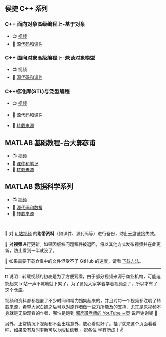 ## 侯捷 C++ 系列

### C++ 面向对象高级编程上-基于对象

+ :tv: [视频](https://www.bilibili.com/video/BV1Lb4y1R7fs)
+ :page_facing_up: [源代码和课件](./C++-OOPBase1-HouJie/)

### C++ 面向对象高级编程下-兼谈对象模型

+ :tv: 视频
+ :page_facing_up:  [源代码和课件](C++-OOPBase2-HouJie/)

### C++标准库(STL)与泛型编程

+ :tv: [视频](https://www.bilibili.com/video/BV1BX4y1G7bX)
+ :page_facing_up:  [源代码和课件](./C++-STL-HouJie)

+ :pray: [转载来源](https://mooc.study.163.com/smartSpec/detail/1001137001.htm)

## MATLAB 基础教程-台大郭彦甫

+ :tv: [视频](https://www.bilibili.com/video/BV1DA411Y7bN)
+ :page_facing_up:  [课件和笔记](./MATLAB-Base-YanfuKuo/)
+ :pray: [转载来源](https://www.youtube.com/watch?v=KHFZLkm9qs0&t=197s)

## MATLAB 数据科学系列

+ :tv: [视频](https://www.bilibili.com/video/BV11o4y1R7p9)
+ :page_facing_up:  [源代码和数据](./MATLAB-DataScience-MathWorks/)
+ :pray: [转载来源](https://ww2.mathworks.cn/videos/series/data-science-tutorial.html)

<br>

:see_no_evil: 对 [b 站视频](https://space.bilibili.com/435866355) 的**附带资料**（如课件、源代码等）进行备份，防止云盘链接失效。

:hear_no_evil: 对**视频**进行更新。如果因版权问题稿件被退回，将以其他方式发布视频并在此更新，防止看到一半就没了。

:speak_no_evil: 如果需要下载仓库中的文件但受不了 GitHub 的速度，请看 [下载方法](./Download-method.md)。

---

:exclamation::exclamation: 说明：转载视频的初衷是为了方便观看，由于部分视频来源于商业机构，可能追究起来 b 站一声不吭地就下架了，为了避免大家学着学着视频没了，所以才有了这个仓库。

视频和资料都都是废了不少时间和精力搜集起来的，并且对每一个视频都注明了转载来源，希望大家白嫖之后可以对原作者做一些力所能及的支持，尤其是原视频本身就是无偿观看的作者，哪怕是跑到 [郭彦甫老师的 YouTube 主页](https://www.youtube.com/user/machinelearningandvi) 说声谢谢呢 :pray:

另外，正常情况下视频都不会出啥意外，放心看就好了。挂了就来这个页面看看吧，如果没有及时更新可以 [b站私信我](https://space.bilibili.com/435866355) 。祝各位 学有所成！:v: